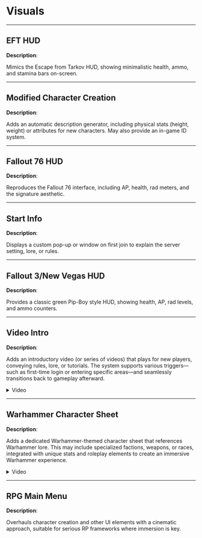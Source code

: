 # Visuals

---

## EFT HUD

**Description**: 

Mimics the Escape from Tarkov HUD, showing minimalistic health, ammo, and stamina bars on-screen.

---

## Modified Character Creation

**Description**: 

Adds an automatic description generator, including physical stats (height, weight) or attributes for new characters. May also provide an in-game ID system.

---

## Fallout 76 HUD

**Description**: 

Reproduces the Fallout 76 interface, including AP, health, rad meters, and the signature aesthetic.

---

## Start Info

**Description**: 

Displays a custom pop-up or window on first join to explain the server setting, lore, or rules.

---

## Fallout 3/New Vegas HUD

**Description**: 

Provides a classic green Pip-Boy style HUD, showing health, AP, rad levels, and ammo counters.

---

## Video Intro

**Description**: 

Adds an introductory video (or series of videos) that plays for new players, conveying rules, lore, or tutorials. The system supports various triggers—such as first-time login or entering specific areas—and seamlessly transitions back to gameplay afterward.

<details>
  <summary>Video</summary>
  <div style="text-align: center;">
    <video width="560" height="315" controls>
      <source src="https://github.com/bleonheart/bleonheart.github.io/blob/main/videos/VideoIntro.mp4" type="video/mp4">
    </video>
  </div>
</details>


---

## Warhammer Character Sheet

**Description**: 

Adds a dedicated Warhammer-themed character sheet that references Warhammer lore. This may include specialized factions, weapons, or races, integrated with unique stats and roleplay elements to create an immersive Warhammer experience.

<details>
  <summary>Video</summary>
  <div style="text-align: center;">
    <video width="560" height="315" controls>
      <source src="https://github.com/bleonheart/bleonheart.github.io/blob/main/videos/Warhammer%20CharSheet.mp4" type="video/mp4">
    </video>
  </div>
</details>

---

## RPG Main Menu

**Description**: 

Overhauls character creation and other UI elements with a cinematic approach, suitable for serious RP frameworks where immersion is key.